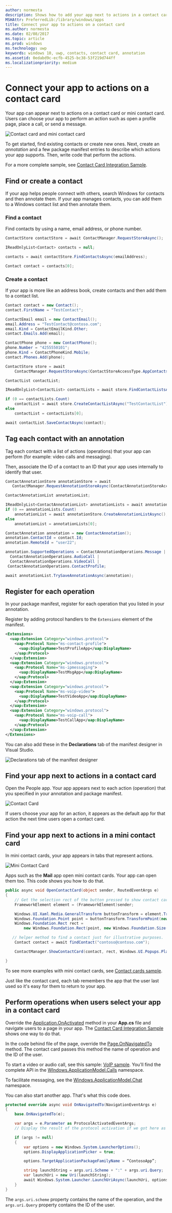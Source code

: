 ```yaml
---
author: normesta
description: Shows how to add your app next to actions in a contact card
MSHAttr: PreferredLib:/library/windows/apps
title: Connect your app to actions on a contact card
ms.author: normesta
ms.date: 02/08/2017
ms.topic: article
ms.prod: windows
ms.technology: uwp
keywords: windows 10, uwp, contacts, contact card, annotation
ms.assetid: 0edabd9c-ecfb-4525-bc38-53f219d744ff
ms.localizationpriority: medium
---
```


# Connect your app to actions on a contact card

Your app can appear next to actions on a contact card or mini contact card. Users can choose your app to perform an action such as open a profile page, place a call, or send a message.

![Contact card and mini contact card](images/all-contact-cards.png)

To get started, find existing contacts or create new ones. Next, create an *annotation* and a few package manifest entries to describe which actions your app supports. Then, write code that perform the actions.

For a more complete sample, see [Contact Card Integration Sample](https://github.com/Microsoft/Windows-universal-samples/tree/master/Samples/ContactCardIntegration).

## Find or create a contact

If your app helps people connect with others, search Windows for contacts and then annotate them. If your app manages contacts, you can add them to a Windows contact list and then annotate them.

### Find a contact

Find contacts by using a name, email address, or phone number.

```cs
ContactStore contactStore = await ContactManager.RequestStoreAsync();

IReadOnlyList<Contact> contacts = null;

contacts = await contactStore.FindContactsAsync(emailAddress);

Contact contact = contacts[0];
```

### Create a contact

If your app is more like an address book, create contacts and then add them to a contact list.

```cs
Contact contact = new Contact();
contact.FirstName = "TestContact";

ContactEmail email = new ContactEmail();
email.Address = "TestContact@contoso.com";
email.Kind = ContactEmailKind.Other;
contact.Emails.Add(email);

ContactPhone phone = new ContactPhone();
phone.Number = "4255550101";
phone.Kind = ContactPhoneKind.Mobile;
contact.Phones.Add(phone);

ContactStore store = await
    ContactManager.RequestStoreAsync(ContactStoreAccessType.AppContactsReadWrite);

ContactList contactList;

IReadOnlyList<ContactList> contactLists = await store.FindContactListsAsync();

if (0 == contactLists.Count)
    contactList = await store.CreateContactListAsync("TestContactList");
else
    contactList = contactLists[0];

await contactList.SaveContactAsync(contact);

```

## Tag each contact with an annotation

Tag each contact with a list of actions (operations) that your app can perform (for example: video calls and messaging).

Then, associate the ID of a contact to an ID that your app uses internally to identify that user.

```cs
ContactAnnotationStore annotationStore = await
   ContactManager.RequestAnnotationStoreAsync(ContactAnnotationStoreAccessType.AppAnnotationsReadWrite);

ContactAnnotationList annotationList;

IReadOnlyList<ContactAnnotationList> annotationLists = await annotationStore.FindAnnotationListsAsync();
if (0 == annotationLists.Count)
    annotationList = await annotationStore.CreateAnnotationListAsync();
else
    annotationList = annotationLists[0];

ContactAnnotation annotation = new ContactAnnotation();
annotation.ContactId = contact.Id;
annotation.RemoteId = "user22";

annotation.SupportedOperations = ContactAnnotationOperations.Message |
  ContactAnnotationOperations.AudioCall |
  ContactAnnotationOperations.VideoCall |
 ContactAnnotationOperations.ContactProfile;

await annotationList.TrySaveAnnotationAsync(annotation);
```

## Register for each operation

In your package manifest, register for each operation that you listed in your annotation.

Register by adding protocol handlers to the ``Extensions`` element of the manifest.

```xml
<Extensions>
  <uap:Extension Category="windows.protocol">
    <uap:Protocol Name="ms-contact-profile">
      <uap:DisplayName>TestProfileApp</uap:DisplayName>
    </uap:Protocol>
  </uap:Extension>
  <uap:Extension Category="windows.protocol">
    <uap:Protocol Name="ms-ipmessaging">
      <uap:DisplayName>TestMsgApp</uap:DisplayName>
    </uap:Protocol>
  </uap:Extension>
  <uap:Extension Category="windows.protocol">
    <uap:Protocol Name="ms-voip-video">
      <uap:DisplayName>TestVideoApp</uap:DisplayName>
    </uap:Protocol>
  </uap:Extension>
  <uap:Extension Category="windows.protocol">
    <uap:Protocol Name="ms-voip-call">
      <uap:DisplayName>TestCallApp</uap:DisplayName>
    </uap:Protocol>
  </uap:Extension>
</Extensions>
```
You can also add these in the **Declarations** tab of the manifest designer in Visual Studio.

![Declarations tab of the manifest designer](images/manifest-designer-protocols.png)

## Find your app next to actions in a contact card

Open the People app. Your app appears next to each action (operation) that you specified in your annotation and package manifest.

![Contact Card](images/a-contact-card.png)

If users choose your app for an action, it appears as the default app for that action the next time users open a contact card.

## Find your app next to actions in a mini contact card

In mini contact cards, your app appears in tabs that represent actions.

![Mini Contact Card](images/mini-contact-card.png)

Apps such as the **Mail** app open mini contact cards. Your app can open them too. This code shows you how to do that.

```cs
public async void OpenContactCard(object sender, RoutedEventArgs e)
{
    // Get the selection rect of the button pressed to show contact card.
    FrameworkElement element = (FrameworkElement)sender;

    Windows.UI.Xaml.Media.GeneralTransform buttonTransform = element.TransformToVisual(null);
    Windows.Foundation.Point point = buttonTransform.TransformPoint(new Windows.Foundation.Point());
    Windows.Foundation.Rect rect =
        new Windows.Foundation.Rect(point, new Windows.Foundation.Size(element.ActualWidth, element.ActualHeight));

   // helper method to find a contact just for illustrative purposes.
    Contact contact = await findContact("contoso@contoso.com");

    ContactManager.ShowContactCard(contact, rect, Windows.UI.Popups.Placement.Default);

}
```

To see more examples with mini contact cards, see [Contact cards sample](https://github.com/Microsoft/Windows-universal-samples/tree/master/Samples/ContactCards).

Just like the contact card, each tab remembers the app that the user last used so it's easy for them to return to your app.

## Perform operations when users select your app in a contact card

Override the [Application.OnActivated](https://msdn.microsoft.com/library/windows/apps/br242330) method  in your **App.cs** file and navigate users to a page in your app. The [Contact Card Integration Sample](https://github.com/Microsoft/Windows-universal-samples/tree/master/Samples/ContactCardIntegration) shows one way to do that.

In the code behind file of the page, override the [Page.OnNavigatedTo](https://msdn.microsoft.com/library/windows/apps/windows.ui.xaml.controls.page.onnavigatedto.aspx) method. The contact card passes this method the name of operation and the ID of the user.

To start a video or audio call, see this sample: [VoIP sample](https://github.com/Microsoft/Windows-universal-samples/tree/master/Samples/VoIP). You'll find the complete API in the [WIndows.ApplicationModel.Calls](https://msdn.microsoft.com/library/windows/apps/windows.applicationmodel.calls.aspx) namespace.

To facilitate messaging, see the [Windows.ApplicationModel.Chat](https://msdn.microsoft.com/library/windows/apps/windows.applicationmodel.chat.aspx) namespace.

You can also start another app. That's what this code does.

```cs
protected override async void OnNavigatedTo(NavigationEventArgs e)
{
    base.OnNavigatedTo(e);

    var args = e.Parameter as ProtocolActivatedEventArgs;
    // Display the result of the protocol activation if we got here as a result of being activated for a protocol.

    if (args != null)
    {
        var options = new Windows.System.LauncherOptions();
        options.DisplayApplicationPicker = true;

        options.TargetApplicationPackageFamilyName = “ContosoApp”;

        string launchString = args.uri.Scheme + ":" + args.uri.Query;
        var launchUri = new Uri(launchString);
        await Windows.System.Launcher.LaunchUriAsync(launchUri, options);
    }
}
```

The ```args.uri.scheme``` property contains the name of the operation, and the ```args.uri.Query``` property contains the ID of the user.
